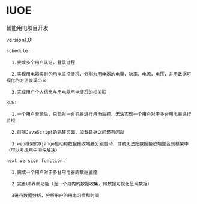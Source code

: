 # IUOE
智能用电项目开发

version1.0:
  
    schedule:
  
      1.完成多个用户认证，登录过程
  
      2.实现用电器实时的用电监控情况，分别为用电器的电量，功率，电流，电压，并用数据可视化的方法表现出来
  
      3.完成用户个人信息与用电器用电情况的相关联
  
    BUG:
    
      1.一个用户登录后，只能对一台机器进行用电监控，无法实现一个用户对于多台用电器进行监控
      
      2.前端JavaScript的跳转页面，加载数据之间还有问题
      
      3.web框架的Django启动和数据接收端要分别启动，目前无法把数据接收端整合到框架中（可以考虑用中间件解决）
      
    next version function:
      
      1.完成一个用户对于多台用电器的数据监控
      
      2.完善UI界面功能（近一个月内的数据收集，用数据可视化呈现数据）
      
      3进行数据分析，分析用户的用电习惯和时间
      
